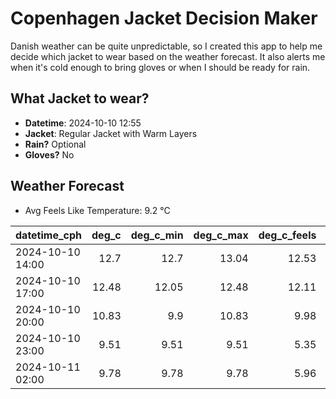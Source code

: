 
# Copenhagen Jacket Decision Maker

Danish weather can be quite unpredictable, so I created this app to help me decide which jacket to wear based on the weather forecast. 
It also alerts me when it's cold enough to bring gloves or when I should be ready for rain.

## What Jacket to wear?

- **Datetime**: 2024-10-10 12:55
- **Jacket**: Regular Jacket with Warm Layers
- **Rain?** Optional
- **Gloves?** No

## Weather Forecast
- Avg Feels Like Temperature: 9.2 °C

| datetime_cph     |   deg_c |   deg_c_min |   deg_c_max |   deg_c_feels | weather   | wind   | rain   |
|:-----------------|--------:|------------:|------------:|--------------:|:----------|:-------|:-------|
| 2024-10-10 14:00 |   12.7  |       12.7  |       13.04 |         12.53 | Rain      | High   | Low    |
| 2024-10-10 17:00 |   12.48 |       12.05 |       12.48 |         12.11 | Clouds    | High   | None   |
| 2024-10-10 20:00 |   10.83 |        9.9  |       10.83 |          9.98 | Clouds    | High   | None   |
| 2024-10-10 23:00 |    9.51 |        9.51 |        9.51 |          5.35 | Clouds    | High   | None   |
| 2024-10-11 02:00 |    9.78 |        9.78 |        9.78 |          5.96 | Clouds    | High   | None   |
        